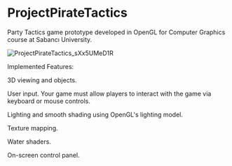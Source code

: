 # ProjectPirateTactics
Party Tactics game prototype developed in OpenGL for Computer Graphics course at Sabancı University.

![ProjectPirateTactics_sXx5UMeD1R](https://user-images.githubusercontent.com/58489995/220183583-91b862e8-658c-49e6-ab41-a5b5166e1eb3.png)

Implemented Features:

  3D viewing and objects.

  User input. Your game must allow players to interact with the game via keyboard or mouse controls.

  Lighting and smooth shading using OpenGL's lighting model.

  Texture mapping.

  Water shaders.
  
  On-screen control panel.
